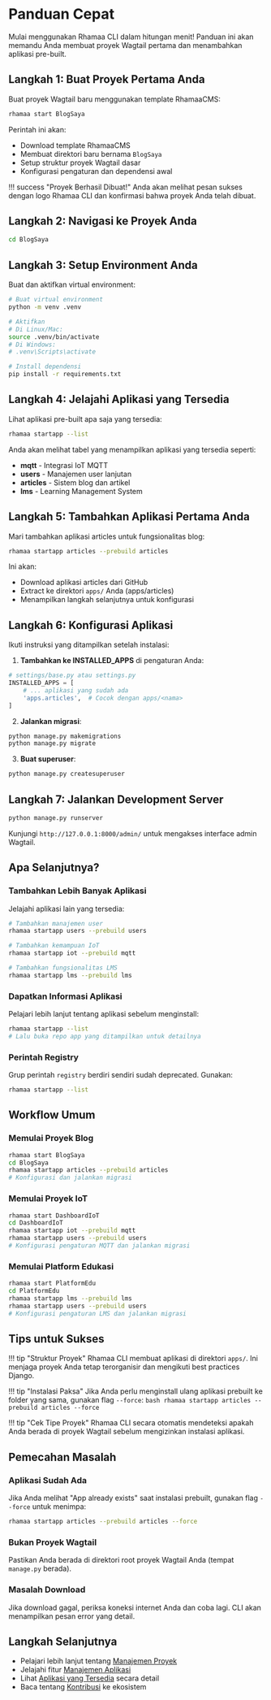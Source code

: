 # Panduan Cepat

Mulai menggunakan Rhamaa CLI dalam hitungan menit! Panduan ini akan memandu Anda membuat proyek Wagtail pertama dan menambahkan aplikasi pre-built.

## Langkah 1: Buat Proyek Pertama Anda

Buat proyek Wagtail baru menggunakan template RhamaaCMS:

```bash
rhamaa start BlogSaya
```

Perintah ini akan:

- Download template RhamaaCMS
- Membuat direktori baru bernama `BlogSaya`
- Setup struktur proyek Wagtail dasar
- Konfigurasi pengaturan dan dependensi awal

!!! success "Proyek Berhasil Dibuat!"
    Anda akan melihat pesan sukses dengan logo Rhamaa CLI dan konfirmasi bahwa proyek Anda telah dibuat.

## Langkah 2: Navigasi ke Proyek Anda

```bash
cd BlogSaya
```

## Langkah 3: Setup Environment Anda

Buat dan aktifkan virtual environment:

```bash
# Buat virtual environment
python -m venv .venv

# Aktifkan
# Di Linux/Mac:
source .venv/bin/activate
# Di Windows:
# .venv\Scripts\activate

# Install dependensi
pip install -r requirements.txt
```

## Langkah 4: Jelajahi Aplikasi yang Tersedia

Lihat aplikasi pre-built apa saja yang tersedia:

```bash
rhamaa startapp --list
```

Anda akan melihat tabel yang menampilkan aplikasi yang tersedia seperti:

- **mqtt** - Integrasi IoT MQTT
- **users** - Manajemen user lanjutan
- **articles** - Sistem blog dan artikel
- **lms** - Learning Management System

## Langkah 5: Tambahkan Aplikasi Pertama Anda

Mari tambahkan aplikasi articles untuk fungsionalitas blog:

```bash
rhamaa startapp articles --prebuild articles
```

Ini akan:

- Download aplikasi articles dari GitHub
- Extract ke direktori `apps/` Anda (apps/articles)
- Menampilkan langkah selanjutnya untuk konfigurasi

## Langkah 6: Konfigurasi Aplikasi

Ikuti instruksi yang ditampilkan setelah instalasi:

1. **Tambahkan ke INSTALLED_APPS** di pengaturan Anda:

```python
# settings/base.py atau settings.py
INSTALLED_APPS = [
    # ... aplikasi yang sudah ada
    'apps.articles',  # Cocok dengan apps/<nama>
]
```

2. **Jalankan migrasi**:

```bash
python manage.py makemigrations
python manage.py migrate
```

3. **Buat superuser**:

```bash
python manage.py createsuperuser
```

## Langkah 7: Jalankan Development Server

```bash
python manage.py runserver
```

Kunjungi `http://127.0.0.1:8000/admin/` untuk mengakses interface admin Wagtail.

## Apa Selanjutnya?

### Tambahkan Lebih Banyak Aplikasi

Jelajahi aplikasi lain yang tersedia:

```bash
# Tambahkan manajemen user
rhamaa startapp users --prebuild users

# Tambahkan kemampuan IoT
rhamaa startapp iot --prebuild mqtt

# Tambahkan fungsionalitas LMS
rhamaa startapp lms --prebuild lms
```

### Dapatkan Informasi Aplikasi

Pelajari lebih lanjut tentang aplikasi sebelum menginstall:

```bash
rhamaa startapp --list
# Lalu buka repo app yang ditampilkan untuk detailnya
```

### Perintah Registry

Grup perintah `registry` berdiri sendiri sudah deprecated. Gunakan:

```bash
rhamaa startapp --list
```

## Workflow Umum

### Memulai Proyek Blog

```bash
rhamaa start BlogSaya
cd BlogSaya
rhamaa startapp articles --prebuild articles
# Konfigurasi dan jalankan migrasi
```

### Memulai Proyek IoT

```bash
rhamaa start DashboardIoT
cd DashboardIoT
rhamaa startapp iot --prebuild mqtt
rhamaa startapp users --prebuild users
# Konfigurasi pengaturan MQTT dan jalankan migrasi
```

### Memulai Platform Edukasi

```bash
rhamaa start PlatformEdu
cd PlatformEdu
rhamaa startapp lms --prebuild lms
rhamaa startapp users --prebuild users
# Konfigurasi pengaturan LMS dan jalankan migrasi
```

## Tips untuk Sukses

!!! tip "Struktur Proyek"
    Rhamaa CLI membuat aplikasi di direktori `apps/`. Ini menjaga proyek Anda tetap terorganisir dan mengikuti best practices Django.

!!! tip "Instalasi Paksa"
    Jika Anda perlu menginstall ulang aplikasi prebuilt ke folder yang sama, gunakan flag `--force`:
    ```bash
    rhamaa startapp articles --prebuild articles --force
    ```

!!! tip "Cek Tipe Proyek"
    Rhamaa CLI secara otomatis mendeteksi apakah Anda berada di proyek Wagtail sebelum mengizinkan instalasi aplikasi.

## Pemecahan Masalah

### Aplikasi Sudah Ada

Jika Anda melihat "App already exists" saat instalasi prebuilt, gunakan flag `--force` untuk menimpa:

```bash
rhamaa startapp articles --prebuild articles --force
```

### Bukan Proyek Wagtail

Pastikan Anda berada di direktori root proyek Wagtail Anda (tempat `manage.py` berada).

### Masalah Download

Jika download gagal, periksa koneksi internet Anda dan coba lagi. CLI akan menampilkan pesan error yang detail.

## Langkah Selanjutnya

- Pelajari lebih lanjut tentang [Manajemen Proyek](../commands/project-management.md)
- Jelajahi fitur [Manajemen Aplikasi](../commands/app-management.md)
- Lihat [Aplikasi yang Tersedia](../apps/index.md) secara detail
- Baca tentang [Kontribusi](../development/contributing.md) ke ekosistem